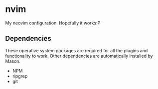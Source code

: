 # nvim

My neovim configuration. Hopefully it works:P

## Dependencies

These operative system packages are required for all the plugins and
functionality to work. Other dependencies are automatically installed by Mason.

- NPM
- ripgrep
- git
